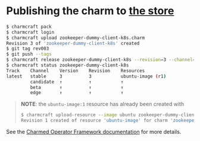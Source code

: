 # Publishing the charm to [the store](https://charmhub.io/zookeeper-dummy-client-k8s)

```bash
$ charmcraft pack
$ charmcraft login
$ charmcraft upload zookeeper-dummy-client-k8s.charm
Revision 3 of 'zookeeper-dummy-client-k8s' created
$ git tag rev003
$ git push --tags
$ charmcraft release zookeeper-dummy-client-k8s --revision=3 --channel=stable --resource=ubuntu-image:1
$ charmcraft status zookeeper-dummy-client-k8s
Track    Channel    Version    Revision    Resources
latest   stable     3          3           ubuntu-image (r1)
         candidate  ↑          ↑           ↑
         beta       ↑          ↑           ↑
         edge       ↑          ↑           ↑
```

> **NOTE**: the `ubuntu-image:1` resource has already been created with
>
> ```bash
> $ charmcraft upload-resource --image ubuntu zookeeper-dummy-client-k8s ubuntu-image
> Revision 1 created of resource 'ubuntu-image' for charm 'zookeeper-dummy-client-k8s'
> ```

See the
[Charmed Operator Framework documentation](https://juju.is/docs/sdk/publishing)
for more details.
